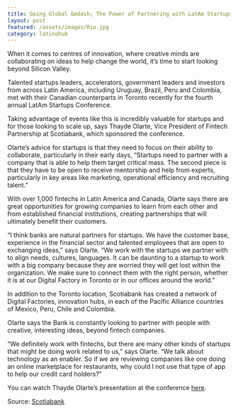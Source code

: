 ```yaml
---
title: Going Global &mdash; The Power of Partnering with LatAm Startups
layout: post
featured: /assets/images/Rio.jpg
category: latinohub
---
```

<p>
When it comes to centres of innovation, where creative minds are collaborating on ideas to help change the world, it’s time to start looking beyond Silicon Valley.
</p>

<p>
Talented startups leaders, accelerators, government leaders and investors from across Latin America, including Uruguay, Brazil, Peru and Colombia, met with their Canadian counterparts in Toronto recently for the fourth annual LatAm Startups Conference.
</p>

<p>
Taking advantage of events like this is incredibly valuable for startups and for those looking to scale up, says Thayde Olarte, Vice President of Fintech Partnership at Scotiabank, which sponsored the conference.
</p>

<!--more-->

<p>
Olarte’s advice for startups is that they need to focus on their ability to collaborate, particularly in their early days, “Startups need to partner with a company that is able to help them target critical mass. The second piece is that they have to be open to receive mentorship and help from experts, particularly in key areas like marketing, operational efficiency and recruiting talent.”
</p>

<p>
With over 1,000 fintechs in Latin America and Canada, Olarte says there are great opportunities for growing companies to learn from each other and from established financial institutions, creating partnerships that will ultimately benefit their customers.
</p>

<p>
“I think banks are natural partners for startups. We have the customer base, experience in the financial sector and talented employees that are open to exchanging ideas,” says Olarte. “We work with the startups we partner with to align needs, cultures, languages. It can be daunting to a startup to work with a big company because they are worried they will get lost within the organization. We make sure to connect them with the right person, whether it is at our Digital Factory in Toronto or in our offices around the world.”
</p>

<p>
In addition to the Toronto location, Scotiabank has created a network of Digital Factories, innovation hubs, in each of the Pacific Alliance countries of Mexico, Peru, Chile and Colombia.
</p>

<p>
Olarte says the Bank is constantly looking to partner with people with creative, interesting ideas, beyond fintech companies.
</p>

<p>
“We definitely work with fintechs, but there are many other kinds of startups that might be doing work related to us,” says Olarte. “We talk about technology as an enabler. So if we are reviewing companies like one doing an online marketplace for restaurants, why could I not use that type of app to help our credit card holders?”
</p>

<p>
You can watch Thayde Olarte’s presentation at the conference <a href="http://www.youtube.com/watch?v=PLhpc11-edc">here</a>.
</p>

<p>
Source: <a href="http://www.scotiabank.com/corp/en/1,,11774,00.html">Scotiabank</a>
</p>

